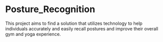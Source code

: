 # Posture_Recognition
This project aims to find a solution that utilizes technology to help individuals accurately and easily recall postures and improve their overall gym and yoga experience. 
